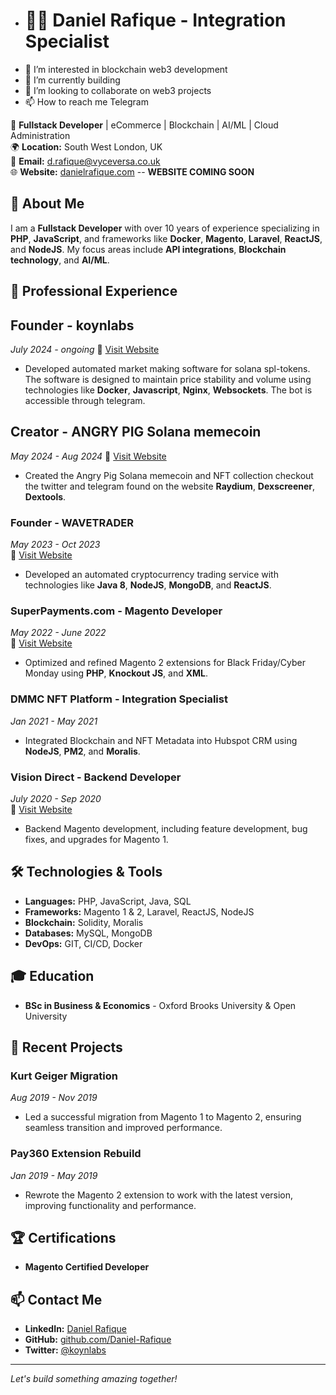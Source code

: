 - # 👨‍💻 Daniel Rafique - Integration Specialist
- 👀 I’m interested in blockchain web3 development
- 🌱 I’m currently building
- 💞️ I’m looking to collaborate on web3 projects
- 📫 How to reach me Telegram

🎯 **Fullstack Developer** | eCommerce | Blockchain | AI/ML | Cloud Administration  
🌍 **Location:** South West London, UK  
📧 **Email:** [d.rafique@vyceversa.co.uk](mailto:koynlabs@gmail.com)  
🌐 **Website:** [danielrafique.com](https://www.koynlabs.com) -- **WEBSITE COMING SOON**

## 🚀 About Me
I am a **Fullstack Developer** with over 10 years of experience specializing in **PHP**, **JavaScript**, and frameworks like **Docker**, **Magento**, **Laravel**, **ReactJS**, and **NodeJS**. My focus areas include **API integrations**, **Blockchain technology**, and **AI/ML**.

## 💼 Professional Experience
## **Founder - koynlabs**
*July 2024 - ongoing*
🔗 [Visit Website](https://koynlabs.com)  
- Developed automated market making software for solana spl-tokens. The software is designed to maintain price stability and volume using technologies like **Docker**, **Javascript**, **Nginx**, **Websockets**. The bot is accessible through telegram.

## **Creator - ANGRY PIG Solana memecoin**
*May 2024 - Aug 2024*
🔗 [Visit Website](https://angrypig.io)  
- Created the Angry Pig Solana memecoin and NFT collection checkout the twitter and telegram found on the website **Raydium**, **Dexscreener**, **Dextools**.

### **Founder - WAVETRADER**  
*May 2023 - Oct 2023*  
🔗 [Visit Website](https://wavetrader.org)  
- Developed an automated cryptocurrency trading service with technologies like **Java 8**, **NodeJS**, **MongoDB**, and **ReactJS**.

### **SuperPayments.com - Magento Developer**  
*May 2022 - June 2022*  
🔗 [Visit Website](https://superpayments.com)  
- Optimized and refined Magento 2 extensions for Black Friday/Cyber Monday using **PHP**, **Knockout JS**, and **XML**.

### **DMMC NFT Platform - Integration Specialist**  
*Jan 2021 - May 2021*  
- Integrated Blockchain and NFT Metadata into Hubspot CRM using **NodeJS**, **PM2**, and **Moralis**.

### **Vision Direct - Backend Developer**  
*July 2020 - Sep 2020*  
🔗 [Visit Website](https://visiondirect.co.uk)  
- Backend Magento development, including feature development, bug fixes, and upgrades for Magento 1.

## 🛠️ Technologies & Tools
- **Languages:** PHP, JavaScript, Java, SQL
- **Frameworks:** Magento 1 & 2, Laravel, ReactJS, NodeJS
- **Blockchain:** Solidity, Moralis
- **Databases:** MySQL, MongoDB
- **DevOps:** GIT, CI/CD, Docker

## 🎓 Education
- **BSc in Business & Economics** - Oxford Brooks University & Open University

## 🌟 Recent Projects

### **Kurt Geiger Migration**  
*Aug 2019 - Nov 2019*  
- Led a successful migration from Magento 1 to Magento 2, ensuring seamless transition and improved performance.

### **Pay360 Extension Rebuild**  
*Jan 2019 - May 2019*  
- Rewrote the Magento 2 extension to work with the latest version, improving functionality and performance.

## 🏆 Certifications
- **Magento Certified Developer**

## 📫 Contact Me
- **LinkedIn:** [Daniel Rafique](https://www.linkedin.com/in/danielrafique/)
- **GitHub:** [github.com/Daniel-Rafique](https://github.com/Daniel-Rafique/)
- **Twitter:** [@koynlabs](https://twitter.com/koynlabs)

---

*Let's build something amazing together!*
